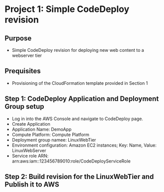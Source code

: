 # Project 1: Simple CodeDeploy revision

## Purpose

- Simple CodeDeploy revision for deploying new web content to a webserver tier

## Prequisites

- Provisioning of the CloudFormation template provided in Section 1

## Step 1: CodeDeploy Application and Deployment Group setup

- Log in into the AWS Console and navigate to CodeDeploy page.
- Create Application
- Application Name: DemoApp
- Compute Platform: Compute Platform
- Deployment group namee: LinuxWebTier
- Environment configuration: Amazon EC2 instances; Key: Name, Value: LinuxWebServer
- Service role ARN: arn:aws:iam::123456789010:role/CodeDeployServiceRole

## Step 2: Build revision for the LinuxWebTier and Publish it to AWS
